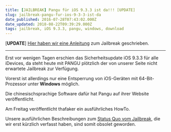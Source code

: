 ```yaml
---
title: [JAILBREAK] Pangu für iOS 9.3.3 ist da!!! [UPDATE]
slug: jailbreak-pangu-fur-ios-9-3-3-ist-da
date_published: 2016-07-28T07:43:02.000Z
date_updated: 2018-08-22T09:39:29.000Z
tags: jailbreak, iOS 9.3.3, pangu, windows, download
---
```


[**UPDATE**] [Hier haben wir eine Anleitung](__GHOST_URL__/howto-jailbreak-iphone-2/) zum Jailbreak geschrieben.

---

Erst vor wenigen Tagen erschien das Sicherheitsupdate iOS 9.3.3 für alle iDevices, da steht heute mit PANGU plötzlich der von unserer Seite nicht erwartete Jailbreak zur Verfügung. 

Vorerst ist allerdings nur eine Entsperrung von iOS-Geräten mit 64-Bit-Prozessor unter **Windows** möglich.

Die chinesischsprachige Software dafür hat Pangu auf ihrer Website veröffentlicht.

Am Freitag veröffentlicht thafaker ein ausführliches HowTo.

Unsere ausführlichen Beschreibungen zum [Status Quo vom Jailbreak](__GHOST_URL__/jailbreak-status-quo-9-3-3/), die wir erst kürzlich verfasst haben, sind somit obsolet geworden.
